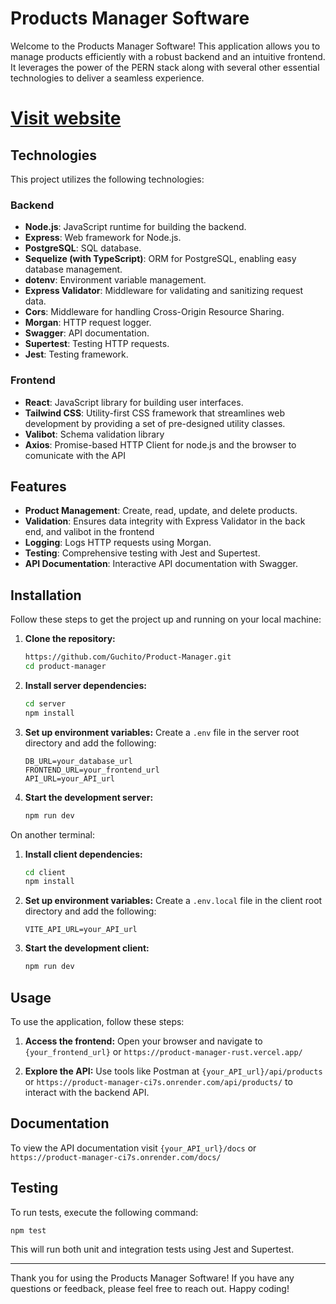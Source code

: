 # Products Manager Software

Welcome to the Products Manager Software! This application allows you to manage products efficiently with a robust backend and an intuitive frontend. It leverages the power of the PERN stack along with several other essential technologies to deliver a seamless experience.

# [Visit website](https://product-manager-rust.vercel.app/)

## Technologies

This project utilizes the following technologies:

### Backend

- **Node.js**: JavaScript runtime for building the backend.
- **Express**: Web framework for Node.js.
- **PostgreSQL**: SQL database.
- **Sequelize (with TypeScript)**: ORM for PostgreSQL, enabling easy database management.
- **dotenv**: Environment variable management.
- **Express Validator**: Middleware for validating and sanitizing request data.
- **Cors**: Middleware for handling Cross-Origin Resource Sharing.
- **Morgan**: HTTP request logger.
- **Swagger**: API documentation.
- **Supertest**: Testing HTTP requests.
- **Jest**: Testing framework.



### Frontend

- **React**: JavaScript library for building user interfaces.
- **Tailwind CSS**: Utility-first CSS framework that streamlines web development by providing a set of pre-designed utility classes.
- **Valibot**: Schema validation library
- **Axios**: Promise-based HTTP Client for node.js and the browser to comunicate with the API


## Features

- **Product Management**: Create, read, update, and delete products.
- **Validation**: Ensures data integrity with Express Validator in the back end, and valibot in the frontend
- **Logging**: Logs HTTP requests using Morgan.
- **Testing**: Comprehensive testing with Jest and Supertest.
- **API Documentation**: Interactive API documentation with Swagger.

## Installation

Follow these steps to get the project up and running on your local machine:

1. **Clone the repository:**
    ```bash
    https://github.com/Guchito/Product-Manager.git
    cd product-manager
    ```

2. **Install server dependencies:**
    ```bash
    cd server
    npm install
    ```

3. **Set up environment variables:**
    Create a `.env` file in the server root directory and add the following:
    ```
    DB_URL=your_database_url
    FRONTEND_URL=your_frontend_url
    API_URL=your_API_url 
    ```

4. **Start the development server:**
    ```bash
    npm run dev
    ```

On another terminal:

1. **Install client dependencies:**
    ```bash
    cd client
    npm install
    ```
2. **Set up environment variables:**
    Create a `.env.local` file in the client root directory and add the following:
    ```
    VITE_API_URL=your_API_url
    ```

3. **Start the development client:**
    ```bash
    npm run dev
    ```

## Usage

To use the application, follow these steps:

1. **Access the frontend:**
    Open your browser and navigate to `{your_frontend_url}` or `https://product-manager-rust.vercel.app/`

2. **Explore the API:**
    Use tools like Postman at `{your_API_url}/api/products` or `https://product-manager-ci7s.onrender.com/api/products/` to interact with the backend API.

## Documentation

To view the API documentation visit `{your_API_url}/docs` or `https://product-manager-ci7s.onrender.com/docs/`

## Testing

To run tests, execute the following command:

```bash
npm test
```

This will run both unit and integration tests using Jest and Supertest.

***
Thank you for using the Products Manager Software! If you have any questions or feedback, please feel free to reach out. Happy coding!


